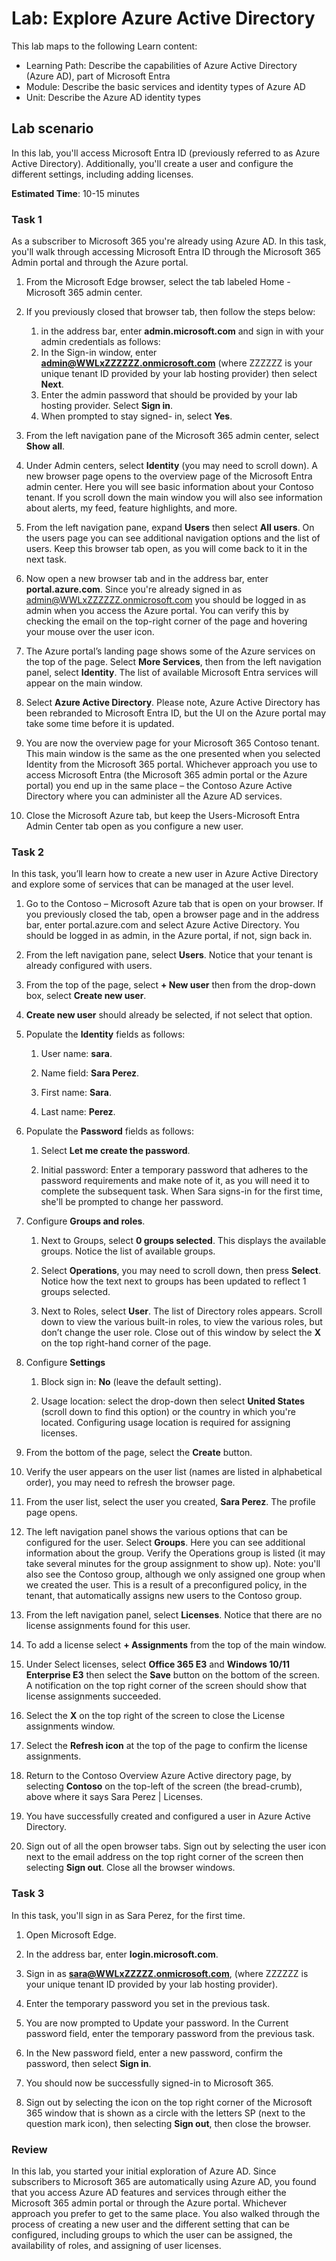 <!---
---
Lab:
    Title: 'Explore Azure Active Directory'
    Learning Path/Module/Unit: 'Learning Path: Describe the capabilities of Azure Active Directory (Azure AD), part of Microsoft Entra; Module 1: Describe the basic services and identity types of Azure AD; Unit 4: Describe the Azure AD identity types'
---
--->

# Lab: Explore Azure Active Directory

This lab maps to the following Learn content:

- Learning Path: Describe the capabilities of Azure Active Directory (Azure AD), part of Microsoft Entra
- Module: Describe the basic services and identity types of Azure AD
- Unit: Describe the Azure AD identity types

## Lab scenario

In this lab, you'll access Microsoft Entra ID (previously referred to as Azure Active Directory).  Additionally, you'll create a user and configure the different settings, including adding licenses.  

**Estimated Time**: 10-15 minutes

### Task 1

As a subscriber to Microsoft 365 you're already using Azure AD.  In this task, you'll walk through accessing Microsoft Entra ID through the Microsoft 365 Admin portal and through the Azure portal.

1. From the Microsoft Edge browser, select the tab labeled Home - Microsoft 365 admin center.

1. If you previously closed that browser tab, then follow the steps below:
    1. in the address bar, enter **admin.microsoft.com** and sign in with your admin credentials as follows:
    1. In the Sign-in window, enter **admin@WWLxZZZZZZ.onmicrosoft.com** (where ZZZZZZ is your unique tenant ID provided by your lab hosting provider) then select **Next**.
    1. Enter the admin password that should be provided by your lab hosting provider. Select **Sign in**.
    1. When prompted to stay signed- in, select **Yes**.

1. From the left navigation pane of the Microsoft 365 admin center, select **Show all**.

1. Under Admin centers, select **Identity** (you may need to scroll down).  A new browser page opens to the overview page of the Microsoft Entra admin center. Here you will see basic information about your Contoso tenant. If you scroll down the main window you will also see information about alerts, my feed, feature highlights, and more.

1. From the left navigation pane, expand **Users** then select **All users**.  On the users page you can see additional navigation options and the list of users. Keep this browser tab open, as you will come back to it in the next task.

1. Now open a new browser tab and in the address bar, enter **portal.azure.com**.  Since you're already signed in as admin@WWLxZZZZZZ.onmicrosoft.com  you should be logged in as admin when you access the Azure portal.  You can verify this by checking the email on the top-right corner of the page and hovering your mouse over the user icon.

1. The Azure portal’s landing page shows some of the Azure services on the top of the page.  Select **More Services**, then from the left navigation panel, select **Identity**. The list of available Microsoft Entra services will appear on the main window.

1. Select **Azure Active Directory**.  Please note, Azure Active Directory has been rebranded to Microsoft Entra ID, but the UI on the Azure portal may take some time before it is updated.

1. You are now the overview page for your Microsoft 365 Contoso tenant.  This main window is the same as the one presented when you selected Identity from the Microsoft 365 portal. Whichever approach you use to access Microsoft Entra (the Microsoft 365 admin portal or the Azure portal) you end up in the same place – the Contoso Azure Active Directory where you can administer all the Azure AD services.  

1. Close the Microsoft Azure tab, but keep the Users-Microsoft Entra Admin Center tab open as you configure a new user.

### Task 2

In this task, you’ll learn how to create a new user in Azure Active Directory and explore some of services that can be managed at the user level.

1. Go to the Contoso – Microsoft Azure tab that is open on your browser. If you previously closed the tab, open a browser page and in the address bar, enter portal.azure.com and select Azure Active Directory.  You should be logged in as admin, in the Azure portal, if not, sign back in.

1. From the left navigation pane, select **Users**.  Notice that your tenant is already configured with users.

1. From the top of the page, select **+ New user** then from the drop-down box, select **Create new user**.

1. **Create new user** should already be selected, if not select that option.

1. Populate the **Identity** fields as follows:

    1. User name: **sara**.

    1. Name field: **Sara Perez**.

    1. First name: **Sara**.

    1. Last name: **Perez**.

1. Populate the **Password** fields as follows:

    1. Select **Let me create the password**.

    1. Initial password: Enter a temporary password that adheres to the password requirements and make note of it, as you will need it to complete the subsequent task. When Sara signs-in for the first time, she'll be prompted to change her password.

1. Configure **Groups and roles**.

    1. Next to Groups, select **0 groups selected**.  This displays the available groups.  Notice the list of available groups.

    1. Select **Operations**, you may need to scroll down, then press **Select**. Notice how the text next to groups has been updated to reflect 1 groups selected.  

    1. Next to Roles, select **User**. The list of Directory roles appears.  Scroll down to view the various built-in roles, to view the various roles, but don’t change the user role.  Close out of this window by select the **X** on the top right-hand corner of the page.

1. Configure **Settings**

    1. Block sign in:  **No** (leave the default setting).

    1. Usage location: select the drop-down then select **United States** (scroll down to find this option) or the country in which you're located.  Configuring usage location is required for assigning licenses.

1. From the bottom of the page, select the **Create** button.

1. Verify the user appears on the user list (names are listed in alphabetical order), you may need to refresh the browser page.

1. From the user list, select the user you created, **Sara Perez**.  The profile page opens.

1. The left navigation panel shows the various options that can be configured for the user.  Select **Groups**.  Here you can see additional information about the group.  Verify the Operations group is listed (it may take several minutes for the group assignment to show up).  Note:  you'll also see the Contoso group, although we only assigned one group when we created the user.  This is a result of a preconfigured policy, in the tenant, that automatically assigns new users to the Contoso group.

1. From the left navigation panel, select **Licenses**.  Notice that there are no license assignments found for this user.  

1. To add a license select **+ Assignments** from the top of the main window.

1. Under Select licenses, select **Office 365 E3** and **Windows 10/11 Enterprise E3** then select the **Save** button on the bottom of the screen. A notification on the top right corner of the screen should show that license assignments succeeded.

1. Select the **X** on the top right of the screen to close the License assignments window.

1. Select the **Refresh icon** at the top of the page to confirm the license assignments.

1. Return to the Contoso Overview Azure Active directory page, by selecting **Contoso** on the top-left of the screen (the bread-crumb), above where it says Sara Perez | Licenses.

1. You have successfully created and configured a user in Azure Active Directory.

1. Sign out of all the open browser tabs. Sign out by selecting the user icon next to the email address on the top right corner of the screen then selecting **Sign out**. Close all the browser windows.

### Task 3

In this task, you'll sign in as Sara Perez, for the first time.

1. Open Microsoft Edge.

2. In the address bar, enter **login.microsoft.com**.

3. Sign in as **sara@WWLxZZZZZ.onmicrosoft.com**, (where ZZZZZZ is your unique tenant ID provided by your lab hosting provider).

4. Enter the temporary password you set in the previous task.

5. You are now prompted to Update your password. In the Current password field, enter the temporary password from the previous task.

6. In the New password field, enter a new password, confirm the password, then select **Sign in**.  

7. You should now be successfully signed-in to Microsoft 365.

8. Sign out by selecting the icon on the top right corner of the Microsoft 365 window that is shown as a circle with the letters SP (next to the question mark icon), then selecting **Sign out**, then close the browser.

### Review

In this lab, you started your initial exploration of Azure AD. Since subscribers to Microsoft 365 are automatically using Azure AD, you found that you access Azure AD features and services through either the Microsoft 365 admin portal or through the Azure portal.  Whichever approach you prefer to get to the same place.  You also walked through the process of creating a new user and the different setting that can be configured, including groups to which the user can be assigned, the availability of roles, and assigning of user licenses.
